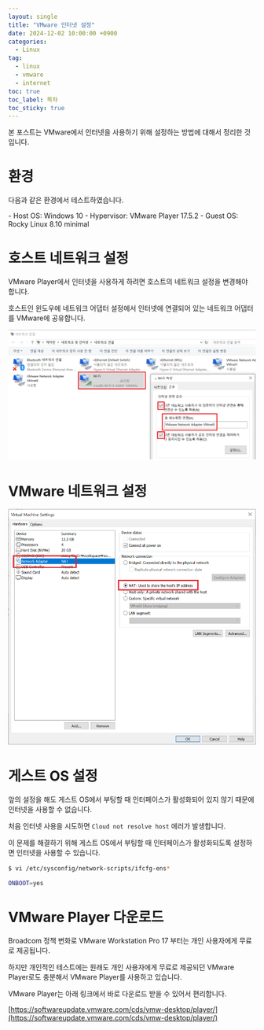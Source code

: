 ```yaml
---
layout: single
title: "VMware 인터넷 설정"
date: 2024-12-02 10:00:00 +0900
categories: 
  - Linux
tag: 
  - linux
  - vmware
  - internet
toc: true
toc_label: 목차
toc_sticky: true
---
```


본 포스트는 VMware에서 인터넷을 사용하기 위해 설정하는 방법에 대해서 정리한 것입니다.

# 환경

다음과 같은 환경에서 테스트하였습니다.

<div class="notice" markdown="1">
- Host OS: Windows 10
- Hypervisor: VMware Player 17.5.2
- Guest OS: Rocky Linux 8.10 minimal
</div>

# 호스트 네트워크 설정

VMware Player에서 인터넷을 사용하게 하려면 호스트의 네트워크 설정을 변경해야 합니다.

호스트인 윈도우에 네트워크 어댑터 설정에서 인터넷에 연결되어 있는 네트워크 어댑터를 VMware에 공유합니다.

![윈도우 네트워크 어댑터 공유](/assets/images/post/hypervisor/2024-12-02-vmware-internet/windows_adapter_share.png)

# VMware 네트워크 설정

![VMware 네트워크 설정](/assets/images/post/hypervisor/2024-12-02-vmware-internet/vmware_adapter.png)

# 게스트 OS 설정

앞의 설정을 해도 게스트 OS에서 부팅할 때 인터페이스가 활성화되어 있지 않기 때문에 인터넷을 사용할 수 없습니다.

처음 인터넷 사용을 시도하면 `Cloud not resolve host` 에러가 발생합니다.

이 문제를 해결하기 위해 게스트 OS에서 부팅할 때 인터페이스가 활성화되도록 설정하면 인터넷을 사용할 수 있습니다.

```bash
$ vi /etc/sysconfig/network-scripts/ifcfg-ens*
```

```bash
ONBOOT=yes
```

# VMware Player 다운로드

Broadcom 정책 변화로 VMware Workstation Pro 17 부터는 개인 사용자에게 무료로 제공됩니다.

하지만 개인적인 테스트에는 원래도 개인 사용자에게 무료로 제공되던 VMware Player로도 충분해서 VMware Player를 사용하고 있습니다. 

VMware Player는 아래 링크에서 바로 다운로드 받을 수 있어서 편리합니다.

[https://softwareupdate.vmware.com/cds/vmw-desktop/player/](https://softwareupdate.vmware.com/cds/vmw-desktop/player/)
